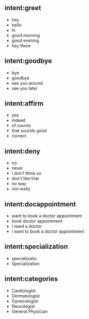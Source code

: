 ## intent:greet
- hey
- hello
- hi
- good morning
- good evening
- hey there

## intent:goodbye
- bye
- goodbye
- see you around
- see you later

## intent:affirm
- yes
- indeed
- of course
- that sounds good
- correct

## intent:deny
- no
- never
- I don't think so
- don't like that
- no way
- not really

## intent:docappointment
- want to book a doctor appointment 
- book doctor appointment
- i need a doctor
- i want to book a doctor appointment

## intent:specialization
- specializatio
- Specialization

## intent:categories
- Cardiologist
- Dermatologist
- Gynecologist
- Neurologist
- General Physician


